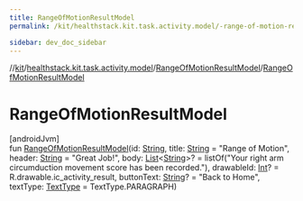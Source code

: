 ```yaml
---
title: RangeOfMotionResultModel
permalink: /kit/healthstack.kit.task.activity.model/-range-of-motion-result-model/-range-of-motion-result-model.html

sidebar: dev_doc_sidebar
---
```

//[kit](../../../kit.html)/[healthstack.kit.task.activity.model](../index.html)/[RangeOfMotionResultModel](index.html)/[RangeOfMotionResultModel](-range-of-motion-result-model.html)



# RangeOfMotionResultModel



[androidJvm]\
fun [RangeOfMotionResultModel](-range-of-motion-result-model.html)(id: [String](https://kotlinlang.org/api/latest/jvm/stdlib/kotlin/-string/index.html), title: [String](https://kotlinlang.org/api/latest/jvm/stdlib/kotlin/-string/index.html) = &quot;Range of Motion&quot;, header: [String](https://kotlinlang.org/api/latest/jvm/stdlib/kotlin/-string/index.html) = &quot;Great Job!&quot;, body: [List](https://kotlinlang.org/api/latest/jvm/stdlib/kotlin.collections/-list/index.html)&lt;[String](https://kotlinlang.org/api/latest/jvm/stdlib/kotlin/-string/index.html)&gt;? = listOf(&quot;Your right arm circumduction movement score has been recorded.&quot;), drawableId: [Int](https://kotlinlang.org/api/latest/jvm/stdlib/kotlin/-int/index.html)? = R.drawable.ic_activity_result, buttonText: [String](https://kotlinlang.org/api/latest/jvm/stdlib/kotlin/-string/index.html)? = &quot;Back to Home&quot;, textType: [TextType](../../healthstack.kit.ui/-text-type/index.html) = TextType.PARAGRAPH)




